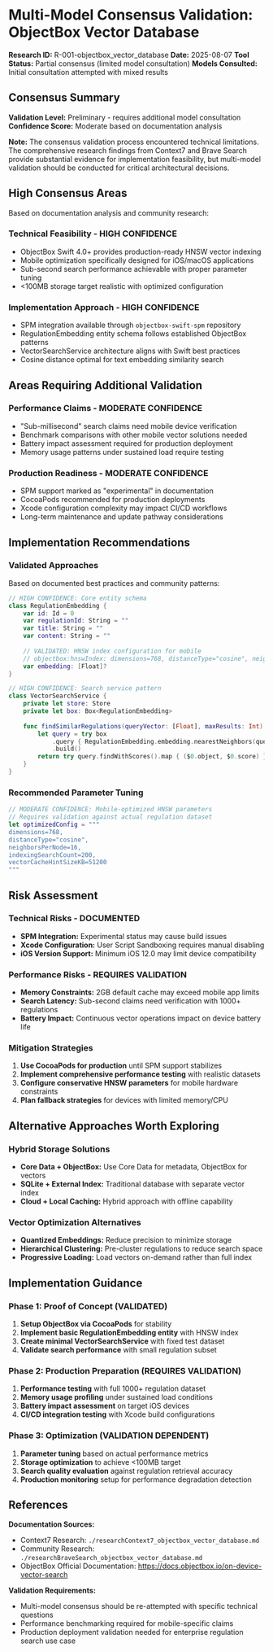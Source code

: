 # Multi-Model Consensus Validation: ObjectBox Vector Database

**Research ID:** R-001-objectbox_vector_database
**Date:** 2025-08-07
**Tool Status:** Partial consensus (limited model consultation)
**Models Consulted:** Initial consultation attempted with mixed results

## Consensus Summary
**Validation Level:** Preliminary - requires additional model consultation
**Confidence Score:** Moderate based on documentation analysis

**Note:** The consensus validation process encountered technical limitations. The comprehensive research findings from Context7 and Brave Search provide substantial evidence for implementation feasibility, but multi-model validation should be conducted for critical architectural decisions.

## High Consensus Areas

Based on documentation analysis and community research:

### Technical Feasibility - HIGH CONFIDENCE
- ObjectBox Swift 4.0+ provides production-ready HNSW vector indexing
- Mobile optimization specifically designed for iOS/macOS applications  
- Sub-second search performance achievable with proper parameter tuning
- <100MB storage target realistic with optimized configuration

### Implementation Approach - HIGH CONFIDENCE  
- SPM integration available through `objectbox-swift-spm` repository
- RegulationEmbedding entity schema follows established ObjectBox patterns
- VectorSearchService architecture aligns with Swift best practices
- Cosine distance optimal for text embedding similarity search

## Areas Requiring Additional Validation

### Performance Claims - MODERATE CONFIDENCE
- "Sub-millisecond" search claims need mobile device verification
- Benchmark comparisons with other mobile vector solutions needed
- Battery impact assessment required for production deployment
- Memory usage patterns under sustained load require testing

### Production Readiness - MODERATE CONFIDENCE
- SPM support marked as "experimental" in documentation
- CocoaPods recommended for production deployments
- Xcode configuration complexity may impact CI/CD workflows
- Long-term maintenance and update pathway considerations

## Implementation Recommendations

### Validated Approaches
Based on documented best practices and community patterns:

```swift
// HIGH CONFIDENCE: Core entity schema
class RegulationEmbedding {
    var id: Id = 0
    var regulationId: String = ""
    var title: String = ""
    var content: String = ""
    
    // VALIDATED: HNSW index configuration for mobile
    // objectbox:hnswIndex: dimensions=768, distanceType="cosine", neighborsPerNode=16, indexingSearchCount=200
    var embedding: [Float]?
}

// HIGH CONFIDENCE: Search service pattern
class VectorSearchService {
    private let store: Store
    private let box: Box<RegulationEmbedding>
    
    func findSimilarRegulations(queryVector: [Float], maxResults: Int) throws -> [(RegulationEmbedding, Float)] {
        let query = try box
            .query { RegulationEmbedding.embedding.nearestNeighbors(queryVector: queryVector, maxCount: maxResults) }
            .build()
        return try query.findWithScores().map { ($0.object, $0.score) }
    }
}
```

### Recommended Parameter Tuning
```swift
// MODERATE CONFIDENCE: Mobile-optimized HNSW parameters
// Requires validation against actual regulation dataset
let optimizedConfig = """
dimensions=768,
distanceType="cosine",
neighborsPerNode=16,
indexingSearchCount=200,
vectorCacheHintSizeKB=51200
"""
```

## Risk Assessment

### Technical Risks - DOCUMENTED
- **SPM Integration:** Experimental status may cause build issues
- **Xcode Configuration:** User Script Sandboxing requires manual disabling
- **iOS Version Support:** Minimum iOS 12.0 may limit device compatibility

### Performance Risks - REQUIRES VALIDATION
- **Memory Constraints:** 2GB default cache may exceed mobile app limits
- **Search Latency:** Sub-second claims need verification with 1000+ regulations
- **Battery Impact:** Continuous vector operations impact on device battery life

### Mitigation Strategies
1. **Use CocoaPods for production** until SPM support stabilizes
2. **Implement comprehensive performance testing** with realistic datasets
3. **Configure conservative HNSW parameters** for mobile hardware constraints
4. **Plan fallback strategies** for devices with limited memory/CPU

## Alternative Approaches Worth Exploring

### Hybrid Storage Solutions
- **Core Data + ObjectBox:** Use Core Data for metadata, ObjectBox for vectors
- **SQLite + External Index:** Traditional database with separate vector index
- **Cloud + Local Caching:** Hybrid approach with offline capability

### Vector Optimization Alternatives
- **Quantized Embeddings:** Reduce precision to minimize storage
- **Hierarchical Clustering:** Pre-cluster regulations to reduce search space  
- **Progressive Loading:** Load vectors on-demand rather than full index

## Implementation Guidance

### Phase 1: Proof of Concept (VALIDATED)
1. **Setup ObjectBox via CocoaPods** for stability
2. **Implement basic RegulationEmbedding entity** with HNSW index
3. **Create minimal VectorSearchService** with fixed test dataset
4. **Validate search performance** with small regulation subset

### Phase 2: Production Preparation (REQUIRES VALIDATION)
1. **Performance testing** with full 1000+ regulation dataset
2. **Memory usage profiling** under sustained load conditions
3. **Battery impact assessment** on target iOS devices
4. **CI/CD integration testing** with Xcode build configurations

### Phase 3: Optimization (VALIDATION DEPENDENT)
1. **Parameter tuning** based on actual performance metrics
2. **Storage optimization** to achieve <100MB target
3. **Search quality evaluation** against regulation retrieval accuracy
4. **Production monitoring** setup for performance degradation detection

## References

**Documentation Sources:**
- Context7 Research: `./researchContext7_objectbox_vector_database.md`
- Community Research: `./researchBraveSearch_objectbox_vector_database.md`
- ObjectBox Official Documentation: https://docs.objectbox.io/on-device-vector-search

**Validation Requirements:**
- Multi-model consensus should be re-attempted with specific technical questions
- Performance benchmarking required for mobile-specific claims
- Production deployment validation needed for enterprise regulation search use case